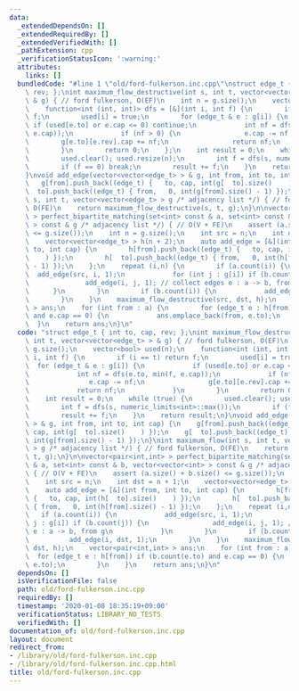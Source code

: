 ```yaml
---
data:
  _extendedDependsOn: []
  _extendedRequiredBy: []
  _extendedVerifiedWith: []
  _pathExtension: cpp
  _verificationStatusIcon: ':warning:'
  attributes:
    links: []
  bundledCode: "#line 1 \"old/ford-fulkerson.inc.cpp\"\nstruct edge_t { int to, cap,\
    \ rev; };\nint maximum_flow_destructive(int s, int t, vector<vector<edge_t> >\
    \ & g) { // ford fulkerson, O(EF)\n    int n = g.size();\n    vector<bool> used(n);\n\
    \    function<int (int, int)> dfs = [&](int i, int f) {\n        if (i == t) return\
    \ f;\n        used[i] = true;\n        for (edge_t & e : g[i]) {\n           \
    \ if (used[e.to] or e.cap <= 0) continue;\n            int nf = dfs(e.to, min(f,\
    \ e.cap));\n            if (nf > 0) {\n                e.cap -= nf;\n        \
    \        g[e.to][e.rev].cap += nf;\n                return nf;\n            }\n\
    \        }\n        return 0;\n    };\n    int result = 0;\n    while (true) {\n\
    \        used.clear(); used.resize(n);\n        int f = dfs(s, numeric_limits<int>::max());\n\
    \        if (f == 0) break;\n        result += f;\n    }\n    return result;\n\
    }\nvoid add_edge(vector<vector<edge_t> > & g, int from, int to, int cap) {\n \
    \   g[from].push_back((edge_t) {   to, cap, int(g[  to].size()    ) });\n    g[\
    \  to].push_back((edge_t) { from,   0, int(g[from].size() - 1) });\n}\nint maximum_flow(int\
    \ s, int t, vector<vector<edge_t> > g /* adjacency list */) { // ford fulkerson,\
    \ O(FE)\n    return maximum_flow_destructive(s, t, g);\n}\n\nvector<pair<int,int>\
    \ > perfect_bipartite_matching(set<int> const & a, set<int> const & b, vector<vector<int>\
    \ > const & g /* adjacency list */) { // O(V + FE)\n    assert (a.size() + b.size()\
    \ <= g.size());\n    int n = g.size();\n    int src = n;\n    int dst = n + 1;\n\
    \    vector<vector<edge_t> > h(n + 2);\n    auto add_edge = [&](int from, int\
    \ to, int cap) {\n        h[from].push_back((edge_t) {   to, cap, int(h[  to].size()\
    \    ) });\n        h[  to].push_back((edge_t) { from,   0, int(h[from].size()\
    \ - 1) });\n    };\n    repeat (i,n) {\n        if (a.count(i)) {\n          \
    \  add_edge(src, i, 1);\n            for (int j : g[i]) if (b.count(j)) {\n  \
    \              add_edge(i, j, 1); // collect edges e : a -> b, from g\n      \
    \      }\n        }\n        if (b.count(i)) {\n            add_edge(i, dst, 1);\n\
    \        }\n    }\n    maximum_flow_destructive(src, dst, h);\n    vector<pair<int,int>\
    \ > ans;\n    for (int from : a) {\n        for (edge_t e : h[from]) if (b.count(e.to)\
    \ and e.cap == 0) {\n            ans.emplace_back(from, e.to);\n        }\n  \
    \  }\n    return ans;\n}\n"
  code: "struct edge_t { int to, cap, rev; };\nint maximum_flow_destructive(int s,\
    \ int t, vector<vector<edge_t> > & g) { // ford fulkerson, O(EF)\n    int n =\
    \ g.size();\n    vector<bool> used(n);\n    function<int (int, int)> dfs = [&](int\
    \ i, int f) {\n        if (i == t) return f;\n        used[i] = true;\n      \
    \  for (edge_t & e : g[i]) {\n            if (used[e.to] or e.cap <= 0) continue;\n\
    \            int nf = dfs(e.to, min(f, e.cap));\n            if (nf > 0) {\n \
    \               e.cap -= nf;\n                g[e.to][e.rev].cap += nf;\n    \
    \            return nf;\n            }\n        }\n        return 0;\n    };\n\
    \    int result = 0;\n    while (true) {\n        used.clear(); used.resize(n);\n\
    \        int f = dfs(s, numeric_limits<int>::max());\n        if (f == 0) break;\n\
    \        result += f;\n    }\n    return result;\n}\nvoid add_edge(vector<vector<edge_t>\
    \ > & g, int from, int to, int cap) {\n    g[from].push_back((edge_t) {   to,\
    \ cap, int(g[  to].size()    ) });\n    g[  to].push_back((edge_t) { from,   0,\
    \ int(g[from].size() - 1) });\n}\nint maximum_flow(int s, int t, vector<vector<edge_t>\
    \ > g /* adjacency list */) { // ford fulkerson, O(FE)\n    return maximum_flow_destructive(s,\
    \ t, g);\n}\n\nvector<pair<int,int> > perfect_bipartite_matching(set<int> const\
    \ & a, set<int> const & b, vector<vector<int> > const & g /* adjacency list */)\
    \ { // O(V + FE)\n    assert (a.size() + b.size() <= g.size());\n    int n = g.size();\n\
    \    int src = n;\n    int dst = n + 1;\n    vector<vector<edge_t> > h(n + 2);\n\
    \    auto add_edge = [&](int from, int to, int cap) {\n        h[from].push_back((edge_t)\
    \ {   to, cap, int(h[  to].size()    ) });\n        h[  to].push_back((edge_t)\
    \ { from,   0, int(h[from].size() - 1) });\n    };\n    repeat (i,n) {\n     \
    \   if (a.count(i)) {\n            add_edge(src, i, 1);\n            for (int\
    \ j : g[i]) if (b.count(j)) {\n                add_edge(i, j, 1); // collect edges\
    \ e : a -> b, from g\n            }\n        }\n        if (b.count(i)) {\n  \
    \          add_edge(i, dst, 1);\n        }\n    }\n    maximum_flow_destructive(src,\
    \ dst, h);\n    vector<pair<int,int> > ans;\n    for (int from : a) {\n      \
    \  for (edge_t e : h[from]) if (b.count(e.to) and e.cap == 0) {\n            ans.emplace_back(from,\
    \ e.to);\n        }\n    }\n    return ans;\n}\n"
  dependsOn: []
  isVerificationFile: false
  path: old/ford-fulkerson.inc.cpp
  requiredBy: []
  timestamp: '2020-01-08 18:35:19+09:00'
  verificationStatus: LIBRARY_NO_TESTS
  verifiedWith: []
documentation_of: old/ford-fulkerson.inc.cpp
layout: document
redirect_from:
- /library/old/ford-fulkerson.inc.cpp
- /library/old/ford-fulkerson.inc.cpp.html
title: old/ford-fulkerson.inc.cpp
---
```

